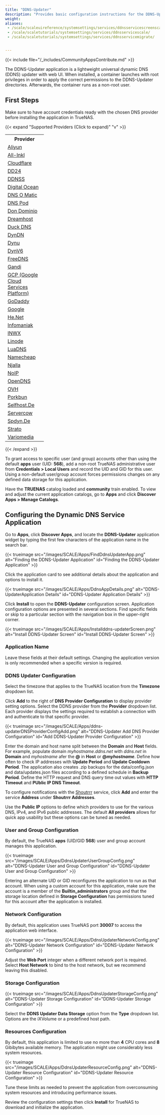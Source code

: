 ```yaml
---
title: "DDNS-Updater"
description: "Provides basic configuration instructions for the DDNS-Updater application."
weight:
aliases:
 - /scale/scaleuireference/systemsettings/services/ddnsservicescreenscale/
 - /scale/scaletutorials/systemsettings/services/ddnsservicescale/
 - /scale/scaletutorials/systemsettings/services/ddnsservicemigrate/


---
```


{{< include file="/_includes/CommunityAppsContribute.md" >}}

The DDNS-Updater application is a lightweight universal dynamic DNS (DDNS) updater with web UI.
When installed, a container launches with root privileges in order to apply the correct permissions to the DDNS-Updater directories.
Afterwards, the container runs as a non-root user.

## First Steps

Make sure to have account credentials ready with the chosen DNS provider before installing the application in TrueNAS.

{{< expand "Supported Providers (Click to expand)" "v" >}}

<table class="truetable" style="max-width:25%;">
  <tr><th>Provider</th></tr>
  <tr><td><a href="https://cn.aliyun.com/" target="_blank">Aliyun</a></tr></td>
  <tr><td><a href="https://all-inkl.com/" target="_blank">All-Inkl</a></tr></td>
  <tr><td><a href="https://www.cloudflare.com/dns/" target="_blank">Cloudflare</a></tr></td>
  <tr><td><a href="https://www.domaindiscount24.com/" target="_blank">DD24</a></tr></td>
  <tr><td><a href="https://www.ddnss.de/" target="_blank">DDNSS</a></tr></td>
  <tr><td><a href="https://www.digitalocean.com/" target="_blank">Digital Ocean</a></tr></td>
  <tr><td><a href="https://www.dnsomatic.com/" target="_blank">DNS O Matic</a></tr></td>
  <tr><td><a href="https://www.dnspod.com/" target="_blank">DNS Pod</a></tr></td>
  <tr><td><a href="https://www.dondominio.com/" target="_blank">Don Dominio</a></tr></td>
  <tr><td><a href="https://www.dreamhost.com/" target="_blank">Dreamhost</a></tr></td>
  <tr><td><a href="https://www.duckdns.org/" target="_blank">Duck DNS</a></tr></td>
  <tr><td><a href="https://account.dyn.com/" target="_blank">DynDN</a></tr></td>
  <tr><td><a href="https://www.dynu.com/" target="_blank">Dynu</a></tr></td>
  <tr><td><a href="https://dynv6.com/" target="_blank">DynV6</a></tr></td>
  <tr><td><a href="https://freedns.afraid.org/" target="_blank">FreeDNS</a></tr></td>
  <tr><td><a href="https://www.gandi.net/" target="_blank">Gandi</a></tr></td>
  <tr><td><a href="https://cloud.google.com/gcp" target="_blank">GCP (Google Cloud Services Platform)</a></tr></td>
  <tr><td><a href="https://www.godaddy.com/" target="_blank">GoDaddy</a></tr></td>
  <tr><td><a href="https://developers.google.com/speed/public-dns" target="_blank">Google</a></tr></td>
  <tr><td><a href="https://www.he.net/" target="_blank">He.Net</a></tr></td>
  <tr><td><a href="https://www.infomaniak.com/" target="_blank">Infomaniak</a></tr></td>
  <tr><td><a href="https://www.inwx.com/" target="_blank">INWX</a></tr></td>
  <tr><td><a href="https://www.linode.com/" target="_blank">Linode</a></tr></td>
  <tr><td><a href="http://www.luadns.com/" target="_blank">LuaDNS</a></tr></td>
  <tr><td><a href="https://www.namecheap.com/" target="_blank">Namecheap</a></tr></td>
  <tr><td><a href="https://njal.la/" target="_blank">Njalla</a></tr></td>
  <tr><td><a href="https://www.noip.com/" target="_blank">NoIP</a></tr></td>
  <tr><td><a href="https://www.opendns.com/" target="_blank">OpenDNS</a></tr></td>
  <tr><td><a href="https://www.ovhcloud.com/" target="_blank">OVH</a></tr></td>
  <tr><td><a href="https://porkbun.com/" target="_blank">Porkbun</a></tr></td>
  <tr><td><a href="https://www.selfhost.de/" target="_blank">Selfhost.De</a></tr></td>
  <tr><td><a href="https://www.servercow.de/" target="_blank">Servercow</a></tr></td>
  <tr><td><a href="https://www.spdyn.de/" target="_blank">Spdyn.De</a></tr></td>
  <tr><td><a href="https://www.strato-hosting.co.uk/" target="_blank">Strato</a></tr></td>
  <tr><td><a href="https://www.variomedia.de/" target="_blank">Variomedia</a></tr></td>
</table>

{{< /expand >}}

To grant access to specific user (and group) accounts other than using the default **apps** user (UID: **568**), add a non-root TrueNAS administrative user from **Credentials > Local Users** and record the UID and GID for this user.
Using a non-default user/group account forces permissions changes on any defined data storage for this application.

Have the **TRUENAS** catalog loaded and **community** train enabled.
To view and adjust the current application catalogs, go to **Apps** and click **Discover Apps > Manage Catalogs**.

## Configuring the Dynamic DNS Service Application

Go to **Apps**, click **Discover Apps**, and locate the **DDNS-Updater** application widget by typing the first few characters of the application name in the search bar.

{{< trueimage src="/images/SCALE/Apps/FindDdnsUpdaterApp.png" alt="Finding the DDNS-Updater Application" id="Finding the DDNS-Updater Application" >}}

Click the application card to see additional details about the application and options to install it.

{{< trueimage src="/images/SCALE/Apps/DdnsAppDetails.png" alt="DDNS-UpdaterApplication Details" id="DDNS-Updater Application Details" >}}

Click **Install** to open the **DDNS-Updater** configuration screen.
Application configuration options are presented in several sections.
Find specific fields or skip to a particular section with the navigation box in the upper-right corner.

{{< trueimage src="/images/SCALE/Apps/Installddns-updaterScreen.png" alt="Install DDNS-Updater Screen" id="Install DDNS-Updater Screen" >}}

### Application Name

Leave these fields at their default settings.
Changing the application version is only recommended when a specific version is required.

### DDNS Updater Configuration

Select the timezone that applies to the TrueNAS location from the **Timezone** dropdown list.

Click **Add** to the right of **DNS Provider Configuration** to display provider setting options.
Select the DDNS provider from the **Provider** dropdown list.
Each provider displays the settings required to establish a connection with and authenticate to that specific provider.

{{< trueimage src="/images/SCALE/Apps/ddns-updaterDNSProviderConfigAdd.png" alt="DDNS-Updater Add DNS Provider Configuration" id="Add DDNS-Updater Provider Configuration" >}}

Enter the domain and host name split between the **Domain** and **Host** fields.
For example, populate domain *myhostname.ddns.net* with *ddns.net* in **Domain** and *myhostname* afer the **@** in **Host** or **@*myhostname***.
Define how often to check IP addresses with **Update Period** and **Update Cooldown Period**.
The application also creates <file>.zip</file> backups for the <file>data/config.json</file> and <file>data/updates.json</file> files according to a defined schedule in **Backup Period**.
Define the HTTP request and DNS query time out values with **HTTP Timeout** and **PUblic IP DNS Timeout**.

To configure notifications with the [Shoutrrr](https://containrrr.dev/shoutrrr/0.7/) service, click **Add** and enter the service **Address** under **Shoutrrr Addresses**.

Use the **Public IP** options to define which providers to use for the various DNS, IPv4, and IPv6 public addresses.
The default **All providers** allows for quick app usability but these options can be tuned as needed.

### User and Group Configuration

By default, the TrueNAS **apps** (UID/GID **568**) user and group account manages this application.

{{< trueimage src="/images/SCALE/Apps/DdnsUpdaterUserGroupConfig.png" alt="DDNS-Updater User and Group Configuration" id="DDNS-Updater User and Group Configuration" >}}

Entering an alternate UID or GID reconfigures the application to run as that account.
When using a custom account for this application, make sure the account is a member of the **Builtin_administrators** group and that the storage location defined in **Storage Configuration** has permissions tuned for this account after the application is installed.

### Network Configuration

By default, this application uses TrueNAS port **30007** to access the application web interface.

{{< trueimage src="/images/SCALE/Apps/DdnsUpdaterNetworkConfig.png" alt="DDNS-Updater Network Configuration" id="DDNS-Updater Network Configuration" >}}

Adjust the **Web Port** integer when a different network port is required.
Select **Host Network** to bind to the host network, but we recommend leaving this disabled.

### Storage Configuration

{{< trueimage src="/images/SCALE/Apps/DdnsUpdaterStorageConfig.png" alt="DDNS-Updater Storage Configuration" id="DDNS-Updater Storage Configuration" >}}

Select the **DDNS Updater Data Storage** option from the **Type** dropdown list.
Options are the iXVolume or a predefined host path.

### Resources Configuration

By default, this application is limited to use no more than **4** CPU cores and **8** Gibibytes available memory.
The application might use considerably less system resources.

{{< trueimage src="/images/SCALE/Apps/DdnsUpdaterResourceConfig.png" alt="DDNS-Updater Resource Configuration" id="DDNS-Updater Resource Configuration" >}}

Tune these limits as needed to prevent the application from overconsuming system resources and introducing performance issues.

Review the configuration settings then click **Install** for TrueNAS to download and initialize the application.
